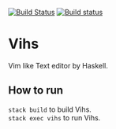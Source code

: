 [![Build Status](https://travis-ci.org/Tatsuki-I/Vihs.svg?branch=master)](https://travis-ci.org/Tatsuki-I/Vihs)
[![Build status](https://ci.appveyor.com/api/projects/status/1furioph5w7o3fr3?svg=true)](https://ci.appveyor.com/project/Tatsuki-I/vihs)

# Vihs
Vim like Text editor by Haskell.

## How to run
`stack build` to build Vihs.  
`stack exec vihs` to run Vihs.  
